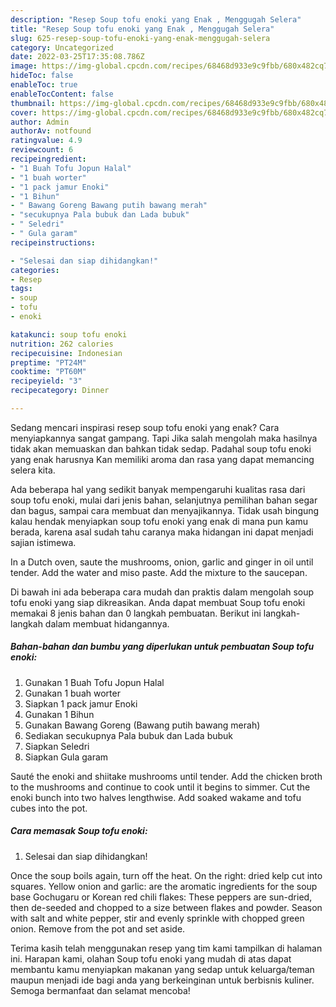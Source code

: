 ```yaml
---
description: "Resep Soup tofu enoki yang Enak , Menggugah Selera"
title: "Resep Soup tofu enoki yang Enak , Menggugah Selera"
slug: 625-resep-soup-tofu-enoki-yang-enak-menggugah-selera
category: Uncategorized
date: 2022-03-25T17:35:08.786Z
image: https://img-global.cpcdn.com/recipes/68468d933e9c9fbb/680x482cq70/soup-tofu-enoki-foto-resep-utama.jpg
hideToc: false
enableToc: true
enableTocContent: false
thumbnail: https://img-global.cpcdn.com/recipes/68468d933e9c9fbb/680x482cq70/soup-tofu-enoki-foto-resep-utama.jpg
cover: https://img-global.cpcdn.com/recipes/68468d933e9c9fbb/680x482cq70/soup-tofu-enoki-foto-resep-utama.jpg
author: Admin
authorAv: notfound
ratingvalue: 4.9
reviewcount: 6
recipeingredient:
- "1 Buah Tofu Jopun Halal"
- "1 buah worter"
- "1 pack jamur Enoki"
- "1 Bihun"
- " Bawang Goreng Bawang putih bawang merah"
- "secukupnya Pala bubuk dan Lada bubuk"
- " Seledri"
- " Gula garam"
recipeinstructions:

- "Selesai dan siap dihidangkan!"
categories:
- Resep
tags:
- soup
- tofu
- enoki

katakunci: soup tofu enoki 
nutrition: 262 calories
recipecuisine: Indonesian
preptime: "PT24M"
cooktime: "PT60M"
recipeyield: "3"
recipecategory: Dinner

---
```



Sedang mencari inspirasi resep soup tofu enoki yang enak? Cara menyiapkannya sangat gampang. Tapi Jika salah mengolah maka hasilnya tidak akan memuaskan dan bahkan tidak sedap. Padahal soup tofu enoki yang enak harusnya Kan memiliki aroma dan rasa yang dapat memancing selera kita.


Ada beberapa hal yang sedikit banyak mempengaruhi kualitas rasa dari soup tofu enoki, mulai dari jenis bahan, selanjutnya pemilihan bahan segar dan bagus, sampai cara membuat dan menyajikannya. Tidak usah bingung kalau hendak menyiapkan soup tofu enoki yang enak di mana pun kamu berada, karena asal sudah tahu caranya maka hidangan ini dapat menjadi sajian istimewa.

In a Dutch oven, saute the mushrooms, onion, garlic and ginger in oil until tender. Add the water and miso paste. Add the mixture to the saucepan.


Di bawah ini ada beberapa cara mudah dan praktis dalam mengolah soup tofu enoki yang siap dikreasikan. Anda dapat membuat Soup tofu enoki memakai 8 jenis bahan dan 0 langkah pembuatan. Berikut ini langkah-langkah dalam membuat hidangannya.

<!--inarticleads1-->

##### Bahan-bahan dan bumbu yang diperlukan untuk pembuatan Soup tofu enoki:

1. Gunakan 1 Buah Tofu Jopun Halal
1. Gunakan 1 buah worter
1. Siapkan 1 pack jamur Enoki
1. Gunakan 1 Bihun
1. Gunakan  Bawang Goreng (Bawang putih bawang merah)
1. Sediakan secukupnya Pala bubuk dan Lada bubuk
1. Siapkan  Seledri
1. Siapkan  Gula garam


Sauté the enoki and shiitake mushrooms until tender. Add the chicken broth to the mushrooms and continue to cook until it begins to simmer. Cut the enoki bunch into two halves lengthwise. Add soaked wakame and tofu cubes into the pot. 

<!--inarticleads2-->

##### Cara memasak Soup tofu enoki:


1. Selesai dan siap dihidangkan!

Once the soup boils again, turn off the heat. On the right: dried kelp cut into squares. Yellow onion and garlic: are the aromatic ingredients for the soup base Gochugaru or Korean red chili flakes: These peppers are sun-dried, then de-seeded and chopped to a size between flakes and powder. Season with salt and white pepper, stir and evenly sprinkle with chopped green onion. Remove from the pot and set aside. 

Terima kasih telah menggunakan resep yang tim kami tampilkan di halaman ini. Harapan kami, olahan Soup tofu enoki yang mudah di atas dapat membantu kamu menyiapkan makanan yang sedap untuk keluarga/teman maupun menjadi ide bagi anda yang berkeinginan untuk berbisnis kuliner. Semoga bermanfaat dan selamat mencoba!
